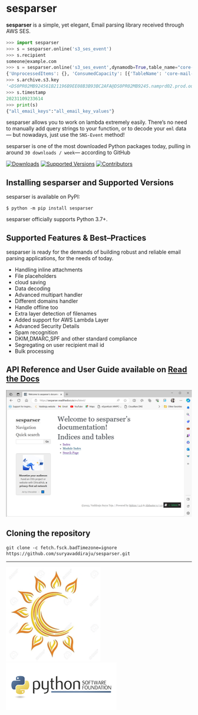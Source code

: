 # sesparser

**sesparser** is a simple, yet elegant, Email parsing library received through AWS SES.

```python
>>> import sesparser
>>> s = sesparser.online('s3_ses_event')
>>> s.recipient
someone@example.com
>>> s = sesparser.online('s3_ses_event',dynamodb=True,table_name="core-mail-data-1")
{'UnprocessedItems': {}, 'ConsumedCapacity': [{'TableName': 'core-mail-data-1', 'CapacityUnits': 20.0}], 'ResponseMetadata': {'RequestId': 'H7210I9JBDH33CKJH1JO16QSEFVV4KQNSO5AEMVJF66Q9ASUAAJG', 'HTTPStatusCode': 200, 'HTTPHeaders': {'server': 'Server', 'date': 'Thu, 09 Nov 2023 03:20:55 GMT', 'content-type': 'application/x-amz-json-1.0', 'content-length': '98', 'connection': 'keep-alive', 'x-amzn-requestid': 'H7210I9JBDH33CKJH1JO16QSEFVV4KQNSO5AEMVJF66Q9ASUAAJG', 'x-amz-crc32': '2598397897'}, 'RetryAttempts': 0}}
>>> s.archive.s3.key
'<DS0PR02MB924561B21196B9EE08B3B93BC2AFA@DS0PR02MB9245.namprd02.prod.outlook.com>'
>>> s.timestamp
20231109233614
>>> print(s)
{"all_email_keys":"all_email_key_values"}
```

sesparser allows you to work on lambda extremely easily. There’s no need to manually add query strings to your function, or to decode your `eml` data — but nowadays, just use the `SNS-Event` method!

sesparser is one of the most downloaded Python packages today, pulling in around `30 downloads / week`— according to GitHub

[![Downloads](https://img.shields.io/badge/Downloads-200-blue.svg)](https://pepy.tech/project/sesparser)
[![Supported Versions](https://img.shields.io/badge/suported%20versions-Python%203.5%20above-blue.svg)](https://pypi.org/project/sesparser)
[![Contributors](https://img.shields.io/github/contributors/psf/requests.svg)](https://github.com/suryavaddiraju/sesparser/graphs/contributors)

## Installing sesparser and Supported Versions

sesparser is available on PyPI:

```console
$ python -m pip install sesparser
```

sesparser officially supports Python 3.7+.

## Supported Features & Best–Practices

sesparser is ready for the demands of building robust and reliable email parsing applications, for the needs of today.

- Handling inline attachments
- File placeholders
- cloud saving
- Data decoding
- Advanced multipart handler
- Different domains handler
- Handle offline too
- Extra layer detection of filenames
- Added support for AWS Lambda Layer
- Advanced Security Details
- Spam recognition
- DKIM,DMARC,SPF and other standard compliance
- Segregating on user recipient mail id
- Bulk processing

## API Reference and User Guide available on [Read the Docs](https://sesparser.readthedocs.io)

[![Read the Docs](https://raw.githubusercontent.com/suryavaddiraju/sesparser/main/ext/ss.png)](https://sesparser.readthedocs.io)

## Cloning the repository

```shell
git clone -c fetch.fsck.badTimezone=ignore https://github.com/suryavaddiraju/sesparser.git
```

---

[![SURYA VADDIRAJU](https://raw.githubusercontent.com/suryavaddiraju/sesparser/main/ext/kr.png)](https://surya.vaddiraju.in) [![Python Software Foundation](https://raw.githubusercontent.com/suryavaddiraju/sesparser/main/ext/psf.png)](https://www.python.org/psf)